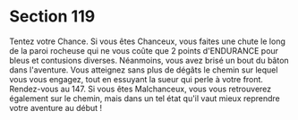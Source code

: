 # Section 119

Tentez votre Chance. Si vous êtes Chanceux, vous faites une 
chute le long de la paroi rocheuse qui ne vous coûte que 2 points 
d'ENDURANCE pour bleus et contusions diverses. Néanmoins, 
vous avez brisé un bout du bâton dans l'aventure. Vous atteignez 
sans plus de dégâts le chemin sur lequel vous vous engagez, tout 
en essuyant la sueur qui perle à votre front. Rendez-vous au 147. 
Si vous êtes Malchanceux, vous vous retrouverez également sur 
le chemin, mais dans un tel état qu'il vaut mieux reprendre votre 
aventure au début !